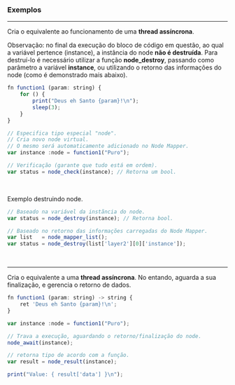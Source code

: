 ### <b>Exemplos</b>

****

Cria o equivalente ao funcionamento de uma <b>thread assíncrona</b>. 

Observação: no final da execução do bloco de código em questão, ao qual a variável pertence (instance), a instância do node <b>não é destruída</b>. Para destruí-lo é necessário utilizar a função <b>node_destroy</b>, passando como parâmetro a variável <b>instance</b>, ou utilizando o retorno das informações do node (como é demonstrado mais abaixo).

```js
fn function1 (param: string) {
    for () {
        print("Deus eh Santo {param}!\n");
        sleep(3);
    }
}

// Especifica tipo especial "node".
// Cria novo node virtual.
// O mesmo será automaticamente adicionado no Node Mapper.
var instance :node = function1("Puro");

// Verificação (garante que tudo está em ordem).
var status = node_check(instance); // Retorna um bool.
```

<br>

Exemplo destruindo node.

```js
// Baseado na variável da instãncia do node.
var status = node_destroy(instance); // Retorna bool.

// Baseado no retorno das informações carregadas do Node Mapper.
var list   = node_mapper_list();
var status = node_destroy(list['layer2'][0]['instance']);
```

<br>

****

Cria o equivalente a uma <b>thread assíncrona</b>. No entando, aguarda a sua finalização, e gerencia o retorno de dados.

```js
fn function1 (param: string) -> string {
    ret 'Deus eh Santo {param}!\n';
}

var instance :node = function1("Puro");

// Trava a execução, aguardando o retorno/finalização do node.
node_await(instance);

// retorna tipo de acordo com a função.
var result = node_result(instance);

print("Value: { result['data'] }\n");
```

